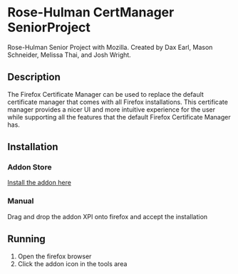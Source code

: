 # Rose-Hulman CertManager SeniorProject

Rose-Hulman Senior Project with Mozilla. Created by Dax Earl, Mason Schneider, Melissa Thai, and Josh Wright.

## Description

The Firefox Certificate Manager can be used to replace the default certificate manager that comes with all Firefox installations.
This certificate manager provides a nicer UI and more intuitive experience for the user while supporting all the features that the default Firefox Certificate Manager has.

## Installation

### Addon Store

[Install the addon here](https://addons.mozilla.org/en-US/firefox/addon/certificate-manager/)

### Manual

Drag and drop the addon XPI onto firefox and accept the installation

## Running

1. Open the firefox browser
2. Click the addon icon in the tools area
